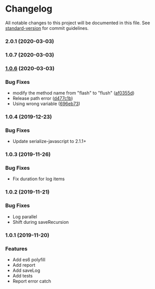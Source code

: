 # Changelog

All notable changes to this project will be documented in this file. See [standard-version](https://github.com/conventional-changelog/standard-version) for commit guidelines.

### 2.0.1 (2020-03-03)

### 1.0.7 (2020-03-03)

### [1.0.6](https://github.com/Meituan-Dianping/Logan/compare/v1.0.0...v1.0.6) (2020-03-03)


### Bug Fixes

* modify the method name  from "flash" to "flush" ([af0355d](https://github.com/Meituan-Dianping/Logan/commit/af0355da37abe91e208ab874457fb6b1019314ab))
* Release path error ([d477c1b](https://github.com/Meituan-Dianping/Logan/commit/d477c1b2136e884093e32f4a5e0d3800e2183c18))
* Using wrong variable ([696eb73](https://github.com/Meituan-Dianping/Logan/commit/696eb7340d2cf907f608e4ee30aedf4b6a1cc047))

### 1.0.4 (2019-12-23)


### Bug Fixes

* Update serialize-javascript to 2.1.1+

### 1.0.3 (2019-11-26)

### Bug Fixes

* Fix duration for log items


### 1.0.2 (2019-11-21)

### Bug Fixes

* Log parallel
* Shift during saveRecursion


### 1.0.1 (2019-11-20)

### Features

* Add es6 polyfill
* Add report
* Add saveLog
* Add tests
* Report error catch
